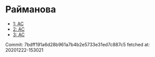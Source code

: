 # Райманова
- [1: AC](1.md)
- [2: AC](2.md)
- [3: AC](3.md)

Commit: 7bdff191a6d28b961a7b4b2e5733e31ed7c887c5
 fetched at: 20201222-153021

